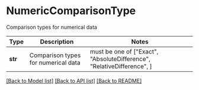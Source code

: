 # NumericComparisonType

Comparison types for numerical data

Type | Description | Notes
------------- | ------------- | -------------
**str** | Comparison types for numerical data |  must be one of ["Exact", "AbsoluteDifference", "RelativeDifference", ]

[[Back to Model list]](../README.md#documentation-for-models) [[Back to API list]](../README.md#documentation-for-api-endpoints) [[Back to README]](../README.md)

